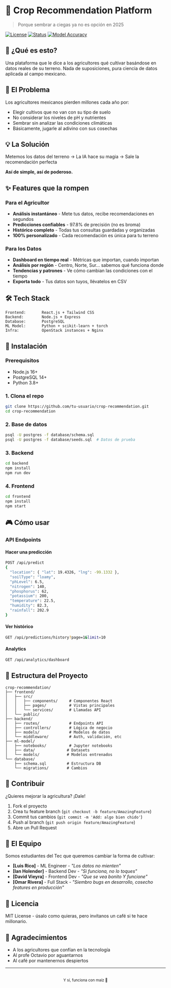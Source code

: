 # 🌾 Crop Recommendation Platform

> Porque sembrar a ciegas ya no es opción en 2025

[![License](https://img.shields.io/badge/license-MIT-blue.svg)](LICENSE)
[![Status](https://img.shields.io/badge/status-active-success.svg)]()
[![Model Accuracy](https://img.shields.io/badge/accuracy-97.8%25-brightgreen.svg)]()

## 🚀 ¿Qué es esto?

Una plataforma que le dice a los agricultores qué cultivar basándose en datos reales de su terreno. Nada de suposiciones, pura ciencia de datos aplicada al campo mexicano.

## 🎯 El Problema

Los agricultores mexicanos pierden millones cada año por:
- Elegir cultivos que no van con su tipo de suelo
- No considerar los niveles de pH y nutrientes
- Sembrar sin analizar las condiciones climáticas
- Básicamente, jugarle al adivino con sus cosechas

## 💡 La Solución

Metemos los datos del terreno → La IA hace su magia → Sale la recomendación perfecta

**Así de simple, así de poderoso.**

## ✨ Features que la rompen

### Para el Agricultor
- **Análisis instantáneo** - Mete tus datos, recibe recomendaciones en segundos
- **Predicciones confiables** - 97.8% de precisión (no es broma)
- **Histórico completo** - Todas tus consultas guardadas y organizadas
- **100% personalizado** - Cada recomendación es única para tu terreno

### Para los Datos
- **Dashboard en tiempo real** - Métricas que importan, cuando importan
- **Análisis por región** - Centro, Norte, Sur... sabemos qué funciona donde
- **Tendencias y patrones** - Ve cómo cambian las condiciones con el tiempo
- **Exporta todo** - Tus datos son tuyos, llévatelos en CSV

## 🛠️ Tech Stack

```
Frontend:       React.js + Tailwind CSS
Backend:        Node.js + Express 
Database:       PostgreSQL
ML Model:       Python + scikit-learn + torch
Infra:          OpenStack instances + Nginx
```

## 🚦 Instalación

### Prerequisitos
- Node.js 16+
- PostgreSQL 14+
- Python 3.8+

### 1. Clona el repo
```bash
git clone https://github.com/tu-usuario/crop-recommendation.git
cd crop-recommendation
```

### 2. Base de datos
```bash
psql -U postgres -f database/schema.sql
psql -U postgres -f database/seeds.sql  # Datos de prueba
```

### 3. Backend
```bash
cd backend
npm install
npm run dev
```

### 4. Frontend
```bash
cd frontend
npm install
npm start
```

## 🎮 Cómo usar

### API Endpoints

#### Hacer una predicción
```bash
POST /api/predict
{
  "location": { "lat": 19.4326, "lng": -99.1332 },
  "soilType": "loamy",
  "phLevel": 6.5,
  "nitrogen": 140,
  "phosphorus": 62,
  "potassium": 200,
  "temperature": 22.5,
  "humidity": 82.3,
  "rainfall": 202.9
}
```

#### Ver histórico
```bash
GET /api/predictions/history?page=1&limit=10
```

#### Analytics
```bash
GET /api/analytics/dashboard
```

## 📁 Estructura del Proyecto

```
crop-recommendation/
├── frontend/
│   ├── src/
│   │   ├── components/     # Componentes React
│   │   ├── pages/          # Vistas principales
│   │   └── services/       # Llamadas API
│   └── public/
├── backend/
│   ├── routes/             # Endpoints API
│   ├── controllers/        # Lógica de negocio
│   ├── models/             # Modelos de datos
│   └── middleware/         # Auth, validación, etc
├── ml-model/
│   ├── notebooks/          # Jupyter notebooks
│   ├── data/              # Datasets
│   └── models/            # Modelos entrenados
└── database/
    ├── schema.sql         # Estructura DB
    └── migrations/        # Cambios
```

## 🤝 Contribuir

¿Quieres mejorar la agricultura? ¡Dale!

1. Fork el proyecto
2. Crea tu feature branch (`git checkout -b feature/AmazingFeature`)
3. Commit tus cambios (`git commit -m 'Add: algo bien chido'`)
4. Push al branch (`git push origin feature/AmazingFeature`)
5. Abre un Pull Request

## 👥 El Equipo

Somos estudiantes del Tec que queremos cambiar la forma de cultivar:

- **[Luis Rico]** - ML Engineer - *"Los datos no mienten"*
- **[Ian Holender]** - Backend Dev - *"Si funciona, no lo toques"*
- **[David Vieyra]** - Frontend Dev - *"Que se vea bonito Y funcione"*
- **[Omar Rivera]** - Full Stack - *"Siembro bugs en desarrollo, cosecho features en producción"*

## 📜 Licencia

MIT License - úsalo como quieras, pero invítanos un café si te hace millonario.

## 🙏 Agradecimientos

- A los agricultores que confían en la tecnología
- Al profe Octavio por aguantarnos
- Al café por mantenernos despiertos

---

<p align="center">
  <br>
  <sub>Y sí, funciona con maíz 🌽</sub>
</p>
